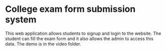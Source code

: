 # College exam form submission system

This web application allows students to signup and login to the website.
The student can fill the exam form and it also allows the admin to access this data.
The demo is in the video folder.
